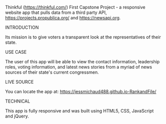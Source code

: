 Thinkful (https://thinkful.com/) First Capstone Project - a responsive website app that pulls data from a third party API, https://projects.propublica.org/ and https://newsapi.org.

INTRODUCTION

Its mission is to give voters a transparent look at the representatives of their state.

USE CASE

The user of this app will be able to view the contact information, leadership roles, voting information, and latest news stories from a myriad of news sources of their state's current congressmen. 

LIVE SOURCE

You can locate the app at: https://jessmichaud488.github.io-RankandFile/

TECHNICAL

This app is fully responsive and was built using HTML5, CSS, JavaScript and jQuery.

